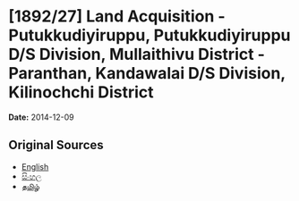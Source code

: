# [1892/27] Land Acquisition - Putukkudiyiruppu, Putukkudiyiruppu D/S Division, Mullaithivu District - Paranthan, Kandawalai D/S Division, Kilinochchi District

**Date:** 2014-12-09

## Original Sources

- [English](https://documents.gov.lk/view/extra-gazettes/2014/12/1892-27_E.pdf)
- [සිංහල](https://documents.gov.lk/view/extra-gazettes/2014/12/1892-27_S.pdf)
- [தமிழ்](https://documents.gov.lk/view/extra-gazettes/2014/12/1892-27_T.pdf)

